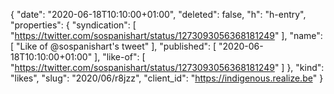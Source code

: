 {
  "date": "2020-06-18T10:10:00+01:00",
  "deleted": false,
  "h": "h-entry",
  "properties": {
    "syndication": [
      "https://twitter.com/sospanishart/status/1273093056368181249"
    ],
    "name": [
      "Like of @sospanishart's tweet"
    ],
    "published": [
      "2020-06-18T10:10:00+01:00"
    ],
    "like-of": [
      "https://twitter.com/sospanishart/status/1273093056368181249"
    ]
  },
  "kind": "likes",
  "slug": "2020/06/r8jzz",
  "client_id": "https://indigenous.realize.be"
}
